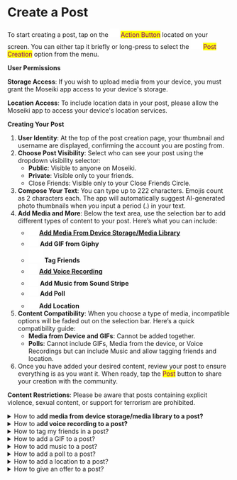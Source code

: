 # Create a Post

To start creating a post, tap on the ![](<../../.gitbook/assets/arti (1).png>) <mark style="color:purple;">Action Button</mark> located on your screen. You can either tap it briefly or long-press to select the ![](../../.gitbook/assets/pen.png) <mark style="color:purple;">Post Creation</mark> option from the menu.

**User Permissions**

**Storage Access**: If you wish to upload media from your device, you must grant the Moseiki app access to your device's storage.

**Location Access**: To include location data in your post, please allow the Moseiki app to access your device's location services.

**Creating Your Post**

1. **User Identity**: At the top of the post creation page, your thumbnail and username are displayed, confirming the account you are posting from.
2. **Choose Post Visibility**: Select who can see your post using the dropdown visibility selector:
   * **Public**: Visible to anyone on Moseiki.
   * **Private**: Visible only to your friends.
   * Close Friends: Visible only to your Close Friends Circle.
3. **Compose Your Text**: You can type up to 222 characters. Emojis count as 2 characters each. The app will automatically suggest AI-generated photo thumbnails when you input a period (.) in your text.
4. **Add Media and More**: Below the text area, use the selection bar to add different types of content to your post. Here’s what you can include:
   * ![](<../../.gitbook/assets/Frame (1).png>)[**Add Media From Device Storage/Media Library**](https://app.gitbook.com/s/ERa0omXloOunEjWXbqWy/moseiki-features/share-a-post/create-a-post#add-media-from-device-storage-media-library)
   * ![](<../../.gitbook/assets/Vector (7).png>) **Add GIF from Giphy**
   * ![](../../.gitbook/assets/tagPeopleIcon.svg) **Tag Friends**
   * ![](<../../.gitbook/assets/Frame 6878.png>) [**Add Voice Recording**](https://app.gitbook.com/s/ERa0omXloOunEjWXbqWy/moseiki-features/share-a-post/create-a-post#add-voice-recording)
   * <img src="../../.gitbook/assets/Vector (1).svg" alt="" data-size="line"> **Add Music from Sound Stripe**
   * ![](<../../.gitbook/assets/Frame 6877.png>) **Add Poll**
   * ![](<../../.gitbook/assets/Frame 180.png>)**Add Location**
5. **Content Compatibility**: When you choose a type of media, incompatible options will be faded out on the selection bar. Here’s a quick compatibility guide:
   * **Media from Device and GIFs**: Cannot be added together.
   * **Polls**: Cannot include GIFs, Media from the device, or Voice Recordings but can include Music and allow tagging friends and location.
6. Once you have added your desired content, review your post to ensure everything is as you want it. When ready, tap the <mark style="color:purple;">Post</mark> button to share your creation with the community.

**Content Restrictions**: Please be aware that posts containing explicit violence, sexual content, or support for terrorism are prohibited.

<details>

<summary>How to a<strong>dd media from device storage/media library to a post?</strong></summary>

**Access and Permissions**

**Storage Access**: Before you can upload media, ensure that you have granted the Moseiki app access to your device's storage. This is necessary to retrieve media files from your device.

**Uploading Media**

1. **Navigate to Media Upload**: Start creating a post and tap on the <mark style="color:purple;">Add Media From Device Storage/Media Library</mark> option in the selection bar on the Post Creation page.
2. **Selecting Media**: You can add up to 10 images or videos per post. Once selected, media files will appear in a thumbnail carousel at the bottom of the screen for easy viewing and management.
3. **Editing Media**:
   * **Photo Editing**: Tap the ![](<../../.gitbook/assets/Vector (13).png>) <mark style="color:purple;">Brush Button</mark> on any photo thumbnail to open the Photo Editing Tool. Here, you can:
     * Apply filters from a carousel of pre-defined options.
     * Tap the ![](<../../.gitbook/assets/AutoColor (1).png>)<mark style="color:purple;">Autocolor Button</mark> to magically color your images.
     * Tap the ![](<../../.gitbook/assets/Vector (9).png>) Crop Tool;
       * Adjust orientation with the orientation buttons. Select ![](<../../.gitbook/assets/Vector (10).png>) for Portrait, ![](<../../.gitbook/assets/Vector (11).png>) for Landscape and ![](<../../.gitbook/assets/Vector (12).png>) for a square image.
       * Rotate the photo counterclockwise using the ![](<../../.gitbook/assets/Frame 7661.png>) <mark style="color:purple;">Rotate Button</mark>.
     *   Use the ![](<../../.gitbook/assets/Group (4).png>) <mark style="color:purple;">**MO button**</mark> for AI-assisted editing.

         <mark style="color:orange;">Note</mark>: MO is not available for video files.
   * **Video Editing**: Currently, specific video editing tools are not detailed here. Please use external tools for advanced video editing before uploading.
4. **Tagging Friends**: Tap the <mark style="color:purple;">**Friend Tags**</mark> button on a thumbnail to tag friends. A list of 11 frequently interacted friends will appear, or you can search for others via the search bar. You can tag up to 10 friends across all media in a single post. Once tagging is complete, the number of tagged friends will display on the thumbnail.
5. **Removing Media**: To remove a media file, tap the <mark style="color:purple;">**Remove Button**</mark> on the top right of the thumbnail or long-press and drag the thumbnail to the bin icon that appears.
6. After adding and editing your media, finalize your post by adding any final text or settings and then publish to share with your community.

</details>

<details>

<summary>How to a<strong>dd voice recording to a post?</strong></summary>

**Permissions**

Ensure the app has access to your device’s microphone before you start recording.

**Starting an Audio Recording**

* **Access Audio Recording**: In the Post Creation page, tap the "Audio Recording" option on the selection bar to go to the Voice Recording screen.
* **Recording Duration**: By default, you can record up to 22 minutes. Extend this to 60 minutes by toggling the extension button, which will segment the recording into three parts of 22 minutes each.

**Using the Recording Controls**

* **Start Recording**: Tap the microphone button to begin. The recording timeline animates, and the button changes to a pause icon.
* **Pause/Resume Recording**: Tap the pause button to stop recording temporarily. Tap again to resume. The timeline animation will pause when recording is paused and resume when recording restarts.
* **Finalize Recording**: Tap the "Done" button to finish recording. You will be redirected back to the Post Creation view with a default cover visual.

**Managing Audio Clips**

* **View Clips**: Audio clips are displayed in a carousel view. Swipe left or right to navigate between clips.
* **Playback Controls**: Tap the <mark style="color:yellow;">(icon)</mark> play button to listen to a clip, and the <mark style="color:yellow;">(icon)</mark> pause button to stop. The recording's playback includes an animation around your profile picture.
* **Adjust Sound**: Use the mute/unmute buttons to control the audio volume during playback.

**Enhancing Your Audio Post**

* **Change Cover Visual**: Tap the "Add Cover" button to select a new cover image for your audio post. Your profile picture and username are displayed in the middle of the cover by default.
* **Add Tags and Locations**: Tag friends and add location details by selecting the respective options from the selection bar.

**Finalizing Your Post**

* After customizing your audio clips and cover visual, complete your post by adding any final text or settings, then publish to share your recording with the community.

</details>

<details>

<summary>How to tag my friends in a post?</summary>

Tap the <img src="../../.gitbook/assets/tagPeopleIcon.svg" alt="" data-size="line"> <mark style="color:purple;">Tag Friends Button</mark> to open the panel.

1. Use the “Find people and tag” search bar at the bottom of the tagging interface to type the names of the friends you wish to tag.
2. From the search results or the list displayed, tap on the names of the friends you want to tag. A checkmark may appear next to their name to indicate they have been selected.
3. Once you have selected all the friends you wish to tag, tap <mark style="color:purple;">Done</mark> and confirm the action.

</details>

<details>

<summary>How to add a GIF to a post?</summary>

Tap the ![](<../../.gitbook/assets/Vector (7).png>) <mark style="color:purple;">GIF Button</mark> to open the GIF search panel.

1. Enter keywords in the search bar to find the perfect GIF. For instance, typing “celebration” will show related GIFs.
2. Tap on the GIF that best fits your message to select it.
3. The GIF will automatically be added to your message box.

</details>

<details>

<summary>How to add music to a post?</summary>

Tap the <img src="../../.gitbook/assets/Vector (1).svg" alt="" data-size="line"> <mark style="color:purple;">Music</mark> to open the music selection panel.

1. Choose between the “For you”, “Favourite”, or genre-specific sections like “Electronic”, “Pop”, etc., from the top or bottom menu.
2. Use the search bar to find specific tracks or artists, or browse through the recommended lists or genres.
3. To add a song to your playlist or favorites, tap the ![](<../../.gitbook/assets/Vector (14).png>) <mark style="color:purple;">Bookmark</mark> Icon next to the song title to add a song to your playlist or the ![](../../.gitbook/assets/arrow-forward.png)<mark style="color:purple;">Arrow</mark> icon to add it to your post.

Additional Tips

• Personalized Recommendations: Frequently adding songs or interacting with various tracks will improve personalized recommendations under the “For you” tab.

• Managing Playlists: You can manage or modify your playlists by accessing them through the “Favourited” or specific playlist sections from the main menu.

</details>

<details>

<summary>How to add a poll to a post?</summary>

Tap the ![](<../../.gitbook/assets/Frame 6877.png>) <mark style="color:purple;">Poll Button</mark> when creating a post.

1. Enter your first choice in the "Choice 1" field.
2. Tap the ![](<../../.gitbook/assets/Vector (17).png>) button to add another choice. Repeat this step to add more choices as needed.
3. To delete a choice, click the ![](<../../.gitbook/assets/Vector (18).png>) button next to it.
4. Set the poll duration by selecting the desired time frame from the "Poll duration" dropdown menu.
5. Once you have completed all fields, tap the "Post" button at the top right to publish your poll.

</details>

<details>

<summary>How to add a location to a post?</summary>

Tap the ![](<../../.gitbook/assets/Frame 180.png>) <mark style="color:purple;">Location Button</mark> when creating a post.

1. If prompted, allow the Moseiki app to access your device location to include location data in your post.
2. Suggested locations will be displayed by default.
3. Suggestions are based on the close proximity of the meta-data of the media file, if available. If meta-data is not available, suggestions will be based on the close proximity of your current device location.
4. You can also use the search bar at the top of the suggested locations to find a specific location.
5. Pick an option from the displayed locations to add it to your post.

</details>

<details>

<summary>How to give an offer to a post?</summary>

a

1. Click on the ![](<../../.gitbook/assets/Vector (1) (2).png>) <mark style="color:purple;">Kebab Menu</mark>  on the top right of the post.
2. Select <mark style="color:purple;">Give Offer</mark> from the menu.
3. Choose the offer category. Options include "Text", "Text & Gallery", and "Gallery".
4. If applicable, select the pieces in the collection you want to give an offer on. You can select individual pieces or the entire collection.
5. Enter your offer price. Make sure the price meets the minimum requirement specified. Confirm your price and submit the offer.
6. Once submitted, you will see a confirmation screen indicating that your offer was successful. If the offer is accepted, you will be notified.

</details>
